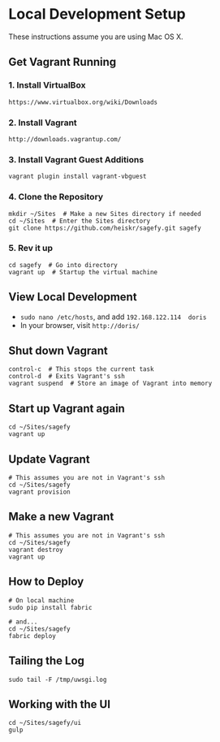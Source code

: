 Local Development Setup
=======================

These instructions assume you are using Mac OS X.

Get Vagrant Running
-------------------

### 1. Install VirtualBox

    https://www.virtualbox.org/wiki/Downloads

### 2. Install Vagrant

    http://downloads.vagrantup.com/

### 3. Install Vagrant Guest Additions

    vagrant plugin install vagrant-vbguest

### 4. Clone the Repository

    mkdir ~/Sites  # Make a new Sites directory if needed
    cd ~/Sites  # Enter the Sites directory
    git clone https://github.com/heiskr/sagefy.git sagefy

### 5. Rev it up

    cd sagefy  # Go into directory
    vagrant up  # Startup the virtual machine

View Local Development
----------------------

- `sudo nano /etc/hosts`, and add `192.168.122.114  doris`
- In your browser, visit `http://doris/`

Shut down Vagrant
-----------------

    control-c  # This stops the current task
    control-d  # Exits Vagrant's ssh
    vagrant suspend  # Store an image of Vagrant into memory

Start up Vagrant again
----------------------

    cd ~/Sites/sagefy
    vagrant up

Update Vagrant
--------------

    # This assumes you are not in Vagrant's ssh
    cd ~/Sites/sagefy
    vagrant provision

Make a new Vagrant
------------------

    # This assumes you are not in Vagrant's ssh
    cd ~/Sites/sagefy
    vagrant destroy
    vagrant up

How to Deploy
-------------

    # On local machine
    sudo pip install fabric

    # and...
    cd ~/Sites/sagefy
    fabric deploy

Tailing the Log
---------------

    sudo tail -F /tmp/uwsgi.log

Working with the UI
-------------------

    cd ~/Sites/sagefy/ui
    gulp
